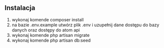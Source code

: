 ## Instalacja
1. wykonaj komende composer install
2. na bazie .env.example utwórz plik .env i uzupełnij dane dostępu do bazy danych oraz dostępy do atom api
3. wykonaj komende php artisan migrate
4. wykonaj komende php artisan db:seed

